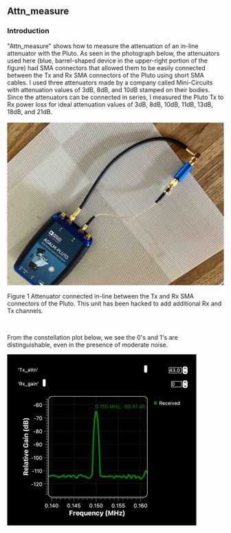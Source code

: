 ## Attn_measure

### Introduction
"Attn_measure" shows how to measure the attenuation of an in-line attenuator with the Pluto.  As seen in the photograph below, the attenuators used here (blue, barrel-shaped device in the upper-right portion of the figure) had SMA connectors that allowed them to be easily connected between the Tx and Rx SMA connectors of the Pluto using short SMA cables.  I used three attenuators made by a company called Mini-Circuits with attenuation values of 3dB, 8dB, and 10dB stamped on their bodies. Since the attenuators can be connected in series, I measured the Pluto Tx to Rx power loss for ideal attenuation values of 3dB, 8dB, 10dB, 11dB, 13dB, 18dB, and 21dB.  
&nbsp;
![Signals](https://github.com/michaelalex94536/GRCProjects/blob/main/Images/Pluto_Attn.png)

Figure 1    Attenuator connected in-line between the Tx and Rx SMA connectors of the Pluto. This unit has been hacked to add additional Rx and Tx channels.  

<p>&nbsp;</p>

From the constellation plot below, we see the 0's and 1's are distinguishable, even in the presence of moderate noise. 

![Signals](https://github.com/michaelalex94536/GRCProjects/blob/main/Images/PlutoAttenuator_spectrum.png)

